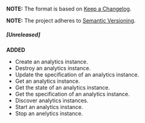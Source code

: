 **NOTE:** The format is based on [Keep a Changelog](http://keepachangelog.com/en/1.0.0/).

**NOTE:** The project adheres to [Semantic Versioning](http://semver.org/spec/v2.0.0.html).

##### [Unreleased]

**ADDED**

* Create an analytics instance.
* Destroy an analytics instance.
* Update the specification of an analytics instance.
* Get an analytics instance.
* Get the state of an analytics instance.
* Get the specification of an analytics instance.
* Discover analytics instances.
* Start an analytics instance.
* Stop an anelytics instance.

